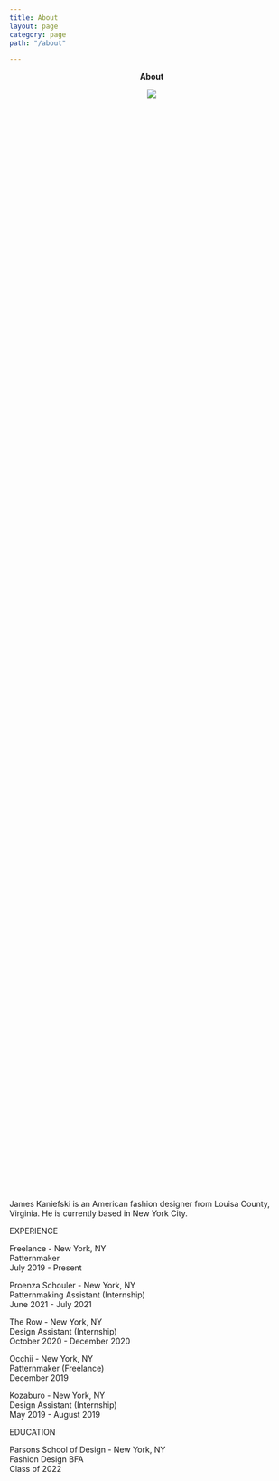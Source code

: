 ```yaml
---
title: About
layout: page
category: page
path: "/about"

---
```

<div align="center">

**About**

<div style="width:50%; height:50%">

![](/img/james-kaniefski-about.jpg)

</div>

<div align="left">

James Kaniefski is an American fashion designer from Louisa County, Virginia. He is currently based in New York City.

EXPERIENCE

Freelance - New York, NY  
Patternmaker  
July 2019 - Present

Proenza Schouler - New York, NY  
Patternmaking Assistant (Internship)  
June 2021 - July 2021

The Row - New York, NY  
Design Assistant (Internship)  
October 2020 - December 2020

Occhii - New York, NY  
Patternmaker (Freelance)  
December 2019

Kozaburo - New York, NY  
Design Assistant (Internship)  
May 2019 - August 2019

EDUCATION

Parsons School of Design - New York, NY  
Fashion Design BFA  
Class of 2022